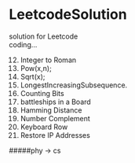 # LeetcodeSolution
solution for Leetcode  
coding...

12. Integer to Roman  
50. Pow(x,n);   
69. Sqrt(x);     
300. LongestIncreasingSubsequence.  
338. Counting Bits  
419. battleships in a Board   
461. Hamming Distance     
476. Number Complement    
500. Keyboard Row   
93. Restore IP Addresses     

#####phy -> cs
